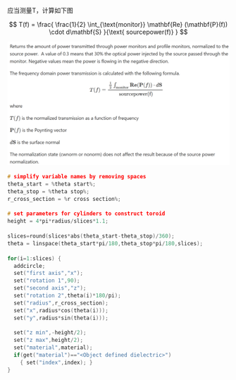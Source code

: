 应当测量T，计算如下图

$$
T(f) = \frac{ \frac{1}{2}  \int_{\text{monitor}} \mathbf{Re} (\mathbf{P}(f)) \cdot d\mathbf{S} }{\text{ sourcepower(f)} }
$$

![1706788806287](image/notebook/1706788806287.png)

```c
# simplify variable names by removing spaces
theta_start = %theta start%;
theta_stop = %theta stop%;
r_cross_section = %r cross section%;

# set parameters for cylinders to construct toroid
height = 4*pi*radius/slices*1.1;

slices=round(slices*abs(theta_start-theta_stop)/360);
theta = linspace(theta_start*pi/180,theta_stop*pi/180,slices);

for(i=1:slices) {
  addcircle;
  set("first axis","x");
  set("rotation 1",90);
  set("second axis","z");
  set("rotation 2",theta(i)*180/pi);
  set("radius",r_cross_section);
  set("x",radius*cos(theta(i)));
  set("y",radius*sin(theta(i)));

  set("z min",-height/2);
  set("z max",height/2);
  set("material",material); 
  if(get("material")=="<Object defined dielectric>") 
    { set("index",index); }
}

```
